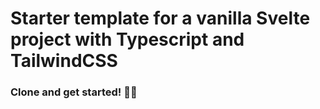 # Starter template for a vanilla Svelte project with Typescript and TailwindCSS

### Clone and get started! 🐱‍🏍
